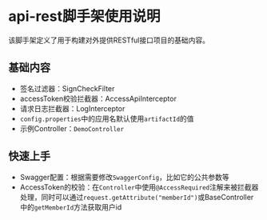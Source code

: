 # api-rest脚手架使用说明

该脚手架定义了用于构建对外提供RESTful接口项目的基础内容。

## 基础内容

- 签名过滤器：SignCheckFilter
- accessToken校验拦截器：AccessApiInterceptor
- 请求日志拦截器：LogInterceptor
- `config.properties`中的应用名默认使用`artifactId`的值
- 示例Controller：`DemoController`

## 快速上手

- Swagger配置：根据需要修改`SwaggerConfig`，比如它的公共参数等
- AccessToken的校验：在`Controller`中使用`@AccessRequired`注解来被拦截器处理，同时可以通过`request.getAttribute("memberId")`或BaseController中的`getMemberId`方法获取用户id

